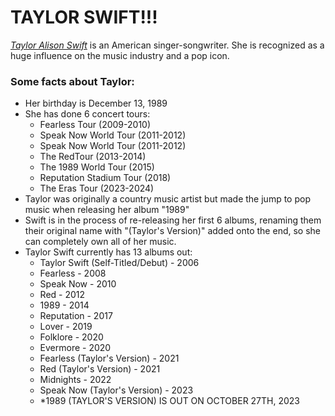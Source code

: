 # **TAYLOR SWIFT!!!**
[*Taylor Alison Swift*](https://www.taylorswift.com/) is an American singer-songwriter. She is recognized as a huge influence on the music industry and a pop icon. 

### Some facts about Taylor:
+ Her birthday is December 13, 1989
+ She has done 6 concert tours: 
  + Fearless Tour (2009-2010)
  + Speak Now World Tour (2011-2012)
  + Speak Now World Tour (2011-2012)
  + The RedTour (2013-2014)
  + The 1989 World Tour (2015)
  + Reputation Stadium Tour (2018)
  + The Eras Tour (2023-2024)
+ Taylor was originally a country music artist but made the jump to pop music when releasing her album "1989"
+ Swift is in the process of re-releasing her first 6 albums, renaming them their original name with "(Taylor's Version)" added onto the end, so she can completely own all of her music.
+ Taylor Swift currently has 13 albums out:
  + Taylor Swift (Self-Titled/Debut) - 2006
  + Fearless - 2008
  + Speak Now - 2010
  + Red - 2012
  + 1989 - 2014
  + Reputation - 2017
  + Lover - 2019
  + Folklore - 2020
  + Evermore - 2020
  + Fearless (Taylor's Version) - 2021
  + Red (Taylor's Version) - 2021
  + Midnights - 2022
  + Speak Now (Taylor's Version) - 2023
  + *1989 (TAYLOR'S VERSION) IS OUT ON OCTOBER 27TH, 2023
